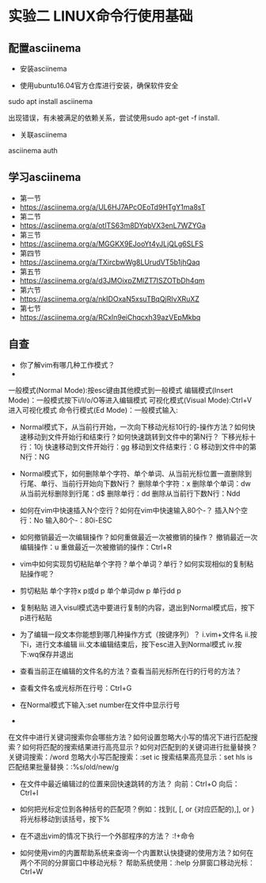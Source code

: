 # 实验二 LINUX命令行使用基础

## 配置asciinema
- 安装asciinema

- 使用ubuntu16.04官方仓库进行安装，确保软件安全

 sudo apt install asciinema

出现错误，有未被满足的依赖关系，尝试使用sudo apt-get -f install.

- 关联asciinema

 asciinema auth



## 学习asciinema

- 第一节
- https://asciinema.org/a/UL6HJ7APcOEoTd9HTgY1ma8sT
- 第二节
- https://asciinema.org/a/otlTS63m8DYqbVX3enL7WZYGa
- 第三节
- https://asciinema.org/a/MGGKX9EJooYt4yJLjQLg6SLFS
- 第四节
- https://asciinema.org/a/TXircbwWg8LUrudVT5b1jhQaq
- 第五节
- https://asciinema.org/a/d3JMOixpZMlZT7ISZOTbDh4qm
- 第六节
- https://asciinema.org/a/nkIDOxaN5xsuTBqQjRIvXRuXZ
- 第七节
- https://asciinema.org/a/RCxln9eiChqcxh39azVEpMkbq


## 自查
- 你了解vim有哪几种工作模式？
- 
一般模式(Normal Mode):按esc键由其他模式到一般模式
 编辑模式(Insert Mode)：一般模式按下i/I/o/O等进入编辑模式
 可视化模式(Visual Mode):Ctrl+V进入可视化模式 命令行模式(Ed Mode)：一般模式输入:


- Normal模式下，从当前行开始，一次向下移动光标10行的-操作方法？如何快速移动到文件开始行和结束行？如何快速跳转到文件中的第N行？
 下移光标十行：10j
 快速移动到文件开始行：gg
 移动到文件结束行：G
 移动到文件中的第N行：NG


- Normal模式下，如何删除单个字符、单个单词、从当前光标位置一直删除到行尾、单行、当前行开始向下数N行？
 删除单个字符：x
 删除单个单词：dw
 从当前光标删除到行尾：d$
 删除单行：dd
 删除从当前行下数N行：Ndd


- 如何在vim中快速插入N个空行？如何在vim中快速输入80个-？
 插入N个空行：No
 输入80个-：80i-ESC


- 如何撤销最近一次编辑操作？如何重做最近一次被撤销的操作？
 撤销最近一次编辑操作：u
 重做最近一次被撤销的操作：Ctrl+R


- vim中如何实现剪切粘贴单个字符？单个单词？单行？如何实现相似的复制粘贴操作呢？
- 剪切粘贴
 单个字符x p或d p
 单个单词dw p
 单行dd p
- 复制粘贴
 进入visul模式选中要进行复制的内容，退出到Normal模式后，按下p进行粘贴


- 为了编辑一段文本你能想到哪几种操作方式（按键序列）？
i.vim+文件名
ii.按下i，进行文本编辑
iii.文本编辑结束后，按下esc进入到Normal模式
iv.按下:wq保存并退出


- 查看当前正在编辑的文件名的方法？查看当前光标所在行的行号的方法？

- 查看文件名或光标所在行号：Ctrl+G
 
- 在Normal模式下输入:set number在文件中显示行号
- 
在文件中进行关键词搜索你会哪些方法？如何设置忽略大小写的情况下进行匹配搜索？如何将匹配的搜索结果进行高亮显示？如何对匹配到的关键词进行批量替换？
 关键词搜索：/word
 忽略大小写匹配搜索：:set ic
 搜索结果高亮显示：set hls is
 匹配结果批量替换：:%s/old/new/g


- 在文件中最近编辑过的位置来回快速跳转的方法？ 向前：Ctrl+O
 向后：Ctrl+I


- 如何把光标定位到各种括号的匹配项？例如：找到(, [, or {对应匹配的),], or }
 将光标移动到该括号，按下%


- 在不退出vim的情况下执行一个外部程序的方法？
:!+命令


- 如何使用vim的内置帮助系统来查询一个内置默认快捷键的使用方法？如何在两个不同的分屏窗口中移动光标？ 帮助系统使用：:help
 分屏窗口移动光标：Ctrl+W



